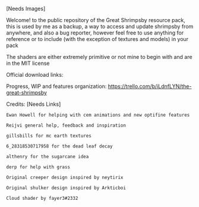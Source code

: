 
[Needs Images]

Welcome! to the public repository of the Great Shrimpsby resource pack, this is used by me as a backup, a way to access and update shrimpsby from anywhere, and also a bug reporter, however feel free to use anything for reference or to include (with the exception of textures and models) in your pack

The shaders are either extremely primitive or not mine to begin with and are in the MIT license

Official download links:


Progress, WIP and features organization:
    https://trello.com/b/iLdnfLYN/the-great-shrimpsby

Credits: [Needs Links]

    Ewan Howell for helping with cem animations and new optifine features

    Reijvi general help, feedback and inspiration 
    
    gillsbills for mc earth textures

    6_28318530717958 for the dead leaf decay
    
    althenry for the sugarcane idea
    
    derp for help with grass
    
    Original creeper design inspired by neytirix
 
    Original shulker design inspired by Arkticboi
 
    Cloud shader by fayer3#2332
